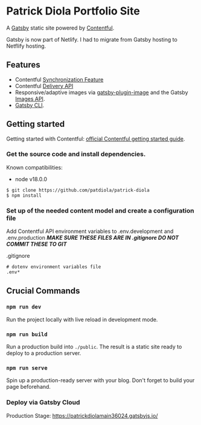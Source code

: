 # Patrick Diola Portfolio Site

A [Gatsby](http://gatsbyjs.com/) static site powered by [Contentful](https://www.contentful.com).

Gatsby is now part of Netlify. I had to migrate from Gatsby hosting to Netflify hosting.

## Features

- Contentful [Synchronization Feature](https://www.contentful.com/developers/docs/references/content-delivery-api/#/reference/synchronization)
- Contentful [Delivery API](https://www.contentful.com/developers/docs/references/content-delivery-api/)
- Responsive/adaptive images via [gatsby-plugin-image](https://www.gatsbyjs.org/packages/gatsby-plugin-image/) and the Gatsby [Images API](https://www.contentful.com/developers/docs/references/content-delivery-api/#/reference/synchronization/initial-synchronization-of-entries-of-a-specific-content-type).
- [Gatsby CLI](https://www.npmjs.com/package/gatsby-cli).

## Getting started

Getting started with Contentful: [official Contentful getting started guide](https://www.contentful.com/developers/docs/tutorials/general/get-started/).

### Get the source code and install dependencies.

Known compatibilities:
- node v18.0.0

```
$ git clone https://github.com/patdiola/patrick-diola
$ npm install
```

### Set up of the needed content model and create a configuration file

Add Contentful API environment variables to .env.development and .env.production ***MAKE SURE THESE FILES ARE IN .gitignore DO NOT COMMIT THESE TO GIT***

.gitignore
```
# dotenv environment variables file
.env*
```

## Crucial Commands

### `npm run dev`

Run the project locally with live reload in development mode.

### `npm run build`

Run a production build into `./public`. The result is a static site ready to deploy to a production server.

### `npm run serve`

Spin up a production-ready server with your blog. Don't forget to build your page beforehand.

### Deploy via Gatsby Cloud

Production Stage: https://patrickdiolamain36024.gatsbyjs.io/
